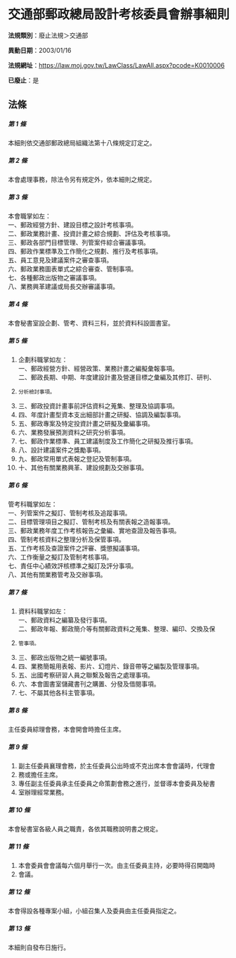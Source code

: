 # 交通部郵政總局設計考核委員會辦事細則

**法規類別**：廢止法規＞交通部

**異動日期**：2003/01/16  

**法規網址**：https://law.moj.gov.tw/LawClass/LawAll.aspx?pcode=K0010006

**已廢止**：是



## 法條
##### 第 1 條
本細則依交通部郵政總局組織法第十八條規定訂定之。

##### 第 2 條
本會處理事務，除法令另有規定外，依本細則之規定。

##### 第 3 條
本會職掌如左：  
一、郵政經營方針、建設目標之設計考核事項。  
二、郵政業務計畫、投資計畫之綜合規劃、評估及考核事項。  
三、郵政各部門目標管理、列管案件綜合審議事項。  
四、郵政作業標準及工作簡化之規劃、推行及考核事項。  
五、員工意見及建議案件之審查事項。  
六、郵政業務圖表單式之綜合審查、管制事項。  
七、各種郵政出版物之審議事項。  
八、業務興革建議或局長交辦審議事項。

##### 第 4 條
本會秘書室設企劃、管考、資料三科，並於資料科設圖書室。

##### 第 5 條
1. 企劃科職掌如左：  
一、郵政經營方針、經營政策、業務計畫之編擬彙報事項。  
二、郵政長期、中期、年度建設計畫及營運目標之彙編及其修訂、研判、
1.     分析檢討事項。
1. 三、郵政投資計畫事前評估資料之蒐集、整理及協調事項。
1. 四、年度計畫型資本支出細部計畫之研擬、協調及編製事項。
1. 五、郵政專案及特定投資計畫之研擬及彙編事項。
1. 六、業務發展預測資料之研究分析事項。
1. 七、郵政作業標準、員工建議制度及工作簡化之研擬及推行事項。
1. 八、設計建議案件之獎勵事項。
1. 九、郵政常用單式表報之登記及管制事項。
1. 十、其他有關業務興革、建設規劃及交辦事項。

##### 第 6 條
管考科職掌如左：  
一、列管案件之擬訂、管制考核及追蹤事項。  
二、目標管理項目之擬訂、管制考核及有關表報之造報事項。  
三、郵政業務年度工作考核報告之彙編、實地查證及報告事項。  
四、管制考核資料之整理分析及保管事項。  
五、工作考核及查證案件之評審、獎懲擬議事項。  
六、工作衡量之擬訂及管制考核事項。  
七、責任中心績效評核標準之擬訂及評分事項。  
八、其他有關業務管考及交辦事項。

##### 第 7 條
1. 資料科職掌如左：  
一、郵政資料之編纂及發行事項。  
二、郵政年報、郵政簡介等有關郵政資料之蒐集、整理、編印、交換及保
1.     管事項。
1. 三、郵政出版物之統一編號事項。
1. 四、業務簡報用表報、影片、幻燈片、錄音帶等之編製及管理事項。
1. 五、出國考察研習人員之聯繫及報告之處理事項。
1. 六、本會圖書室儲藏書刊之購置、分發及借閱事項。
1. 七、不屬其他各科主管事項。

##### 第 8 條
主任委員綜理會務，本會開會時擔任主席。

##### 第 9 條
1. 副主任委員襄理會務，於主任委員公出時或不克出席本會會議時，代理會
1. 務或擔任主席。
1. 專任副主任委員承主任委員之命策劃會務之進行，並督導本會委員及秘書
1. 室辦理經常業務。

##### 第 10 條
本會秘書室各級人員之職責，各依其職務說明書之規定。

##### 第 11 條
1. 本會委員會會議每六個月舉行一次。由主任委員主持，必要時得召開臨時
1. 會議。

##### 第 12 條
本會得設各種專案小組，小組召集人及委員由主任委員指定之。

##### 第 13 條
本細則自發布日施行。


